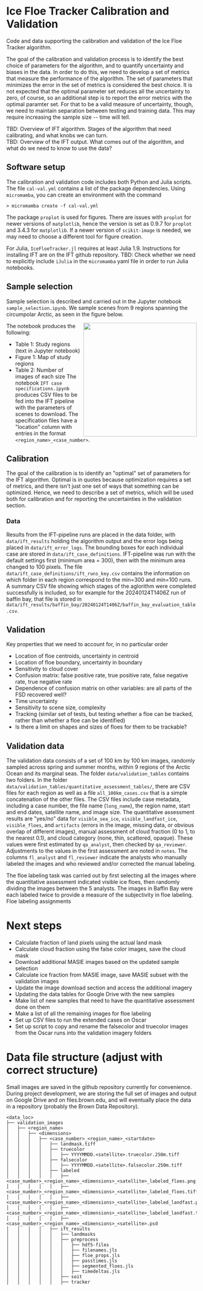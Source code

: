 # Ice Floe Tracker Calibration and Validation
Code and data supporting the calibration and validation of the Ice Floe Tracker algorithm. 

The goal of the calibration and validation process is to identify the best choice of parameters for the algorithm, and to quantify uncertainty and biases in the data. In order to do this, we need to develop a set of metrics that measure the performance of the algorithm. The set of parameters that minimizes the error in the set of metrics is considered the best choice. It is not expected that the optimal parameter set reduces all the uncertainty to zero, of course, so an additional step is to report the error metrics with the optimal paramter set. For that to be a valid measure of uncertainty, though, we need to maintain separation between testing and training data. This may require increasing the sample size -- time will tell.

TBD: Overview of IFT algorithm. Stages of the algorithm that need calibrating, and what knobs we can turn.  
TBD: Overview of the IFT output. What comes out of the algorithm, and what do we need to know to use the data?

## Software setup
The calibration and validation code includes both Python and Julia scripts. The file `cal-val.yml` contains a list of the package dependencies. Using `micromamba`, you can create an environment with the command 

```> micromamba create -f cal-val.yml```

The package `proplot` is used for figures. There are issues with `proplot` for newer versions of `matplotlib`, hence the version is set as 0.9.7 for `proplot` and 3.4.3 for `matplotlib`. If a newer version of `scikit-image` is needed, we may need to choose a different tool for figure creation.

For Julia, `IceFloeTracker.jl` requires at least Julia 1.9. Instructions for installing IFT are on the IFT github repository.
TBD: Check whether we need to explicitly include `iJulia` in the `micromamba` yaml file in order to run Julia notebooks.

## Sample selection
Sample selection is described and carried out in the Jupyter notebook `sample_selection.ipynb`. We sample scenes from 9 regions spanning the circumpolar Arctic, as seen in the figure below.
<!-- ![North polar stereographic map of the Arctic showing the 9 study regions. Regions are marked with color and pattern-coded boxes.](/figures/fig01_region_map.png?raw=true "Map of the sample locations") -->
<img align="right" src="/figures/fig01_region_map.png" width="300">

The notebook produces the following:
* Table 1: Study regions (text in Jupyter notebook)
* Figure 1: Map of study regions
* Table 2: Number of images of each size
The notebook `IFT case specifications.ipynb` produces CSV files to be fed into the IFT pipeline with the parameters of scenes to download. The specification files have a "location" column with entries in the format `<region_name>_<case_number>`.

## Calibration
The goal of the calibration is to identify an "optimal" set of parameters for the IFT algorithm. Optimal is in quotes because optimization requires a set of metrics, and there isn't just one set of ways that something can be optimized. Hence, we need to describe a set of metrics, which will be used both for calibration and for reporting the uncertainties in the validation section.

### Data
Results from the IFT-pipeline runs are placed in the data folder, with `data/ift_results` holding the algorithm output and the error logs being placed in `data/ift_error_logs`. The bounding boxes for each individual case are stored in `data/ift_case_definitions`. IFT-pipeline was run with the default settings first (minimum area = 300), then with the minimum area changed to 100 pixels. The file `data/ift_case_definitions/ift_runs_key.csv` contains the information on which folder in each region correspond to the min=300 and min=100 runs. A summary CSV file showing which stages of the aglorithm were completed successfully is included, so for example for the 20240124T1406Z run of baffin bay, that file is stored in `data/ift_results/baffin_bay/20240124T1406Z/baffin_bay_evaluation_table.csv`.

## Validation
Key properties that we need to account for, in no particular order
- Location of floe centroids, uncertainty in centroid
- Location of floe boundary, uncertainty in boundary
- Sensitivity to cloud cover
- Confusion matrix: false positive rate, true positive rate, false negative rate, true negative rate
- Dependence of confusion matrix on other variables: are all parts of the FSD recovered well?
- Time uncertainty
- Sensitivity to scene size, complexity
- Tracking (similar set of tests, but testing whether a floe can be tracked, rather than whether a floe can be identified)
- Is there a limit on shapes and sizes of floes for them to be trackable?

## Validation data
The validation data consists of a set of 100 km by 100 km images, randomly sampled across spring and summer months, within 9 regions of the Arctic Ocean and its marginal seas. The folder `data/validation_tables` contains two folders. In the folder `data/validation_tables/quantitative_assessment_tables/`, there are CSV files for each region as well as a file `all_100km_cases.csv` that is a simple concatenation of the other files. The CSV files include case metadata, including a case number, the file name (`long_name`), the region name, start and end dates, satellite name, and image size. The quantitative assessment results are "yes/no" data for `visible_sea_ice`, `visible_landfast_ice`, `visible_floes`, and  `artifacts` (errors in the image, missing data, or obvious overlap of different images), manual assessment of cloud fraction (0 to 1, to the nearest 0.1), and cloud category (none, thin, scattered, opaque). These values were first estimated by `qa_analyst`, then checked by `qa_reviewer`. Adjustments to the values in the first assessment are noted in `notes`. The columns `fl_analyst` and `fl_reviewer` indicate the analysts who manually labeled the images and who reviewed and/or corrected the manual labeling. 

The floe labeling task was carried out by first selecting all the images where the quantitative assessment indicated visible ice floes, then randomly dividing the images between the 5 analysts. The images in Baffin Bay were each labeled twice to provide a measure of the subjectivity in floe labeling. Floe labeling assignments


# Next steps
- Calculate fraction of land pixels using the actual land mask
- Calculate cloud fraction using the false color images, save the cloud mask
- Download additional MASIE images based on the updated sample selection
- Calculate ice fraction from MASIE image, save MASIE subset with the validation images
- Update the image download section and access the additional imagery
- Updating the data tables for Google Drive with the new samples
- Make list of new samples that need to have the quantitative assessment done on them
- Make a list of all the remaining images for floe labeling
- Set up CSV files to run the extended cases on Oscar
- Set up script to copy and rename the falsecolor and truecolor images from the Oscar runs into the validation imagery folders


# Data file structure (adjust with correct structure)
Small images are saved in the github repository currently for convenience. During project development, we are storing the full set of images and output on Google Drive and on files.brown.edu, and will eventually place the data in a repository (probably the Brown Data Repository).  

```
<data_loc>
├── validation_images
│   ├── <region_name>
│   │   ├── <dimensions>
│   │   │   ├── <case_number>_<region_name>_<startdate>
│   │   │   │   ├── landmask.tiff
│   │   │   │   ├── truecolor
│   │   │   │   │   ├── YYYYMMDD.<satellite>.truecolor.250m.tiff
│   │   │   │   ├── falsecolor
│   │   │   │   │   ├── YYYYMMDD.<satellite>.falsecolor.250m.tiff
│   │   │   │   ├── labeled
│   │   │   │   │   ├── <case_number>_<region_name>_<dimensions>_<satellite>_labeled_floes.png
│   │   │   │   │   ├── <case_number>_<region_name>_<dimensions>_<satellite>_labeled_floes.tiff
│   │   │   │   │   ├── <case_number>_<region_name>_<dimensions>_<satellite>_labeled_landfast.png
│   │   │   │   │   ├── <case_number>_<region_name>_<dimensions>_<satellite>_labeled_landfast.tiff
│   │   │   │   │   ├── <case_number>_<region_name>_<dimensions>_<satellite>.psd
│   │   │   │   ├── ift_results
│   │   │   │   │   ├── landmasks
│   │   │   │   │   ├── preprocess
│   │   │   │   │   │   ├── hdf5-files
│   │   │   │   │   │   ├── filenames.jls
│   │   │   │   │   │   ├── floe_props.jls
│   │   │   │   │   │   ├── passtimes.jls
│   │   │   │   │   │   ├── segmented_floes.jls
│   │   │   │   │   │   ├── timedeltas.jls
│   │   │   │   │   ├── soit
│   │   │   │   │   ├── tracker
```